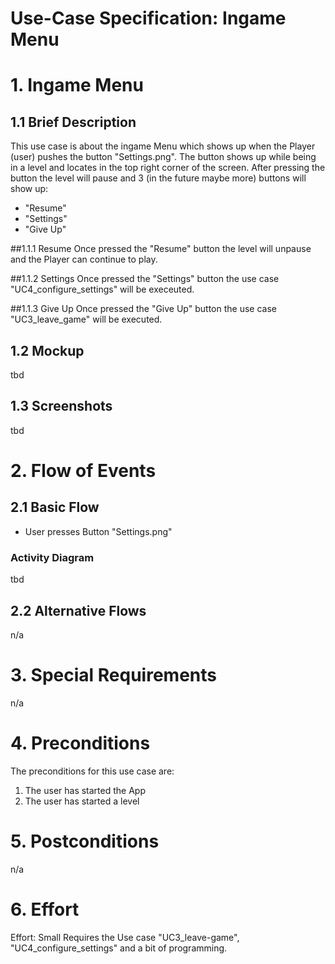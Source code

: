 # Use-Case Specification: Ingame Menu

# 1. Ingame Menu

## 1.1 Brief Description
This use case is about the ingame Menu which shows up when the Player (user) pushes the  button "Settings.png". The button shows up while being in a level and locates in the top right corner of the screen. After pressing the button the level will pause and 3 (in the future maybe more) buttons will show up:
- "Resume"
- "Settings"
- "Give Up"

##1.1.1 Resume
Once pressed the "Resume" button the level will unpause and the Player can continue to play.

##1.1.2 Settings
Once pressed the "Settings" button the use case "UC4_configure_settings" will be execeuted.

##1.1.3 Give Up
Once pressed the "Give Up" button the use case "UC3_leave_game" will be executed.

## 1.2 Mockup 
tbd

## 1.3 Screenshots
tbd

# 2. Flow of Events

## 2.1 Basic Flow
- User presses Button "Settings.png"

### Activity Diagram
tbd

## 2.2 Alternative Flows
n/a

# 3. Special Requirements
n/a

# 4. Preconditions
The preconditions for this use case are:
1. The user has started the App
2. The user has started a level

# 5. Postconditions
n/a

# 6. Effort

Effort: Small
Requires the Use case "UC3_leave-game", "UC4_configure_settings" and a bit of programming.
